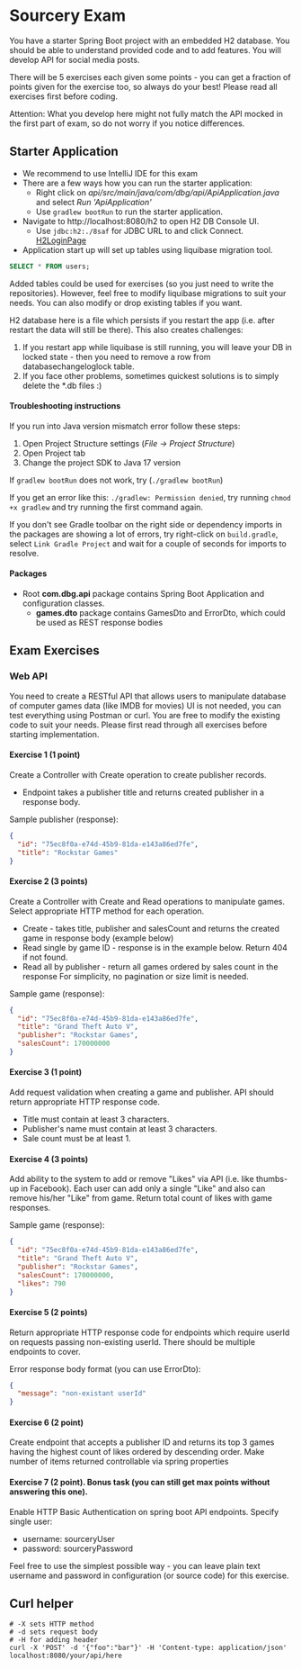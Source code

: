 # Sourcery Exam

You have a starter Spring Boot project with an embedded H2 database.
You should be able to understand provided code and to add features.
You will develop API for social media posts.

There will be 5 exercises each given some points - you can get a fraction
of points given for the exercise too, so always do your best!
Please read all exercises first before coding.

Attention: What you develop here might not fully match the
API mocked in the first part of exam, so do not worry if you notice differences.

## Starter Application

* We recommend to use IntelliJ IDE for this exam
* There are a few ways how you can run the starter application:
  * Right click on _api/src/main/java/com/dbg/api/ApiApplication.java_ and select _Run 'ApiApplication'_
  * Use `gradlew bootRun` to run the starter application.
* Navigate to http://localhost:8080/h2 to open H2 DB Console UI.
  * Use `jdbc:h2:./8saf` for JDBC URL to and click Connect.
    [H2LoginPage](H2LoginPage.png)
* Application start up will set up tables using liquibase migration tool.

````sql
SELECT * FROM users;
````

Added tables could be used for exercises (so you just need to write the repositories).
However, feel free to modify liquibase migrations to suit your needs.
You can also modify or drop existing tables if you want.

H2 database here is a file which persists if you restart the app (i.e. after restart the data will still be there).
This also creates challenges:
1. If you restart app while liquibase is still running, you will leave your DB in locked state - then you need to remove
   a row from databasechangeloglock table.
2. If you face other problems, sometimes quickest solutions is to simply delete the *.db files :)

#### Troubleshooting instructions

If you run into Java version mismatch error follow these steps:
1. Open Project Structure settings (_File -> Project Structure_)
2. Open Project tab
3. Change the project SDK to Java 17 version

If `gradlew bootRun` does not work, try (`./gradlew bootRun`)

If you get an error like this: `./gradlew: Permission denied`, try running `chmod +x gradlew` and try running the first command again.

If you don't see Gradle toolbar on the right side or dependency imports in the packages are showing a lot of errors, try right-click on `build.gradle`, select `Link Gradle Project` and wait for a couple of seconds for imports to resolve. 

#### Packages

- Root **com.dbg.api** package contains Spring Boot Application and configuration classes.
  - **games.dto** package contains GamesDto and ErrorDto, which could be used as REST response bodies

## Exam Exercises

### Web API

You need to create a RESTful API that allows users to manipulate database of computer games data (like IMDB for movies)
UI is not needed, you can test everything using Postman or curl.
You are free to modify the existing code to suit your needs.
Please first read through all exercises before starting implementation.

#### Exercise 1 (1 point)
Create a Controller with Create operation to create publisher records.

* Endpoint takes a publisher title and returns created publisher in a response body.

Sample publisher (response):
```json
{
  "id": "75ec8f0a-e74d-45b9-81da-e143a86ed7fe",
  "title": "Rockstar Games"
}
```

#### Exercise 2 (3 points)

Create a Controller with Create and Read operations to manipulate games.
Select appropriate HTTP method for each operation.

* Create - takes title, publisher and salesCount and returns the created game in response body (example below)
* Read single by game ID - response is in the example below. Return 404 if not found.
* Read all by publisher - return all games ordered by sales count in the response
  For simplicity, no pagination or size limit is needed.

Sample game (response):
```json
{
  "id": "75ec8f0a-e74d-45b9-81da-e143a86ed7fe",
  "title": "Grand Theft Auto V",
  "publisher": "Rockstar Games",
  "salesCount": 170000000
}
```

#### Exercise 3 (1 point)

Add request validation when creating a game and publisher.
API should return appropriate HTTP response code.

* Title must contain at least 3 characters.
* Publisher's name must contain at least 3 characters.
* Sale count must be at least 1.

#### Exercise 4 (3 points)

Add ability to the system to add or remove "Likes" via API (i.e. like thumbs-up in Facebook).
Each user can add only a single "Like" and also can remove his/her "Like" from game.
Return total count of likes with game responses.

Sample game (response):
```json
{
  "id": "75ec8f0a-e74d-45b9-81da-e143a86ed7fe",
  "title": "Grand Theft Auto V",
  "publisher": "Rockstar Games",
  "salesCount": 170000000,
  "likes": 790
}
```

#### Exercise 5 (2 points)

Return appropriate HTTP response code for endpoints which require userId on requests passing non-existing userId.
There should be multiple endpoints to cover.

Error response body format (you can use ErrorDto):
```json
{
  "message": "non-existant userId"
}
```

#### Exercise 6 (2 point)

Create endpoint that accepts a publisher ID and returns its top 3 games having the highest count of likes ordered
by descending order.
Make number of items returned controllable via spring properties

#### Exercise 7 (2 point). Bonus task (you can still get max points without answering this one).

Enable HTTP Basic Authentication on spring boot API endpoints. Specify single user:

* username: sourceryUser
* password: sourceryPassword

Feel free to use the simplest possible way - you can leave plain text username and password in configuration (or source code) for this exercise.

## Curl helper
```shell
# -X sets HTTP method
# -d sets request body
# -H for adding header
curl -X 'POST' -d '{"foo":"bar"}' -H 'Content-type: application/json' localhost:8080/your/api/here
```
